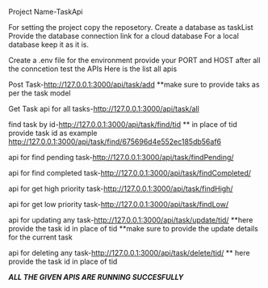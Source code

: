 Project Name-TaskApi

For setting the project copy the reposetory.
Create a database as taskList
Provide the database connection link for a cloud database
For a local database keep it as it is.

Create a .env file for the environment provide your PORT and HOST
after all the conncetion test the APIs
Here is the list all apis

Post Task-http://127.0.0.1:3000/api/task/add
**make sure to provide taks as per the task model

Get Task 
api for all tasks-http://127.0.0.1:3000/api/task/all

find task by id-http://127.0.0.1:3000/api/task/find/tid
** in place of tid provide task id
as example http://127.0.0.1:3000/api/task/find/675696d4e552ec185db56af6

api for find pending task-http://127.0.0.1:3000/api/task/findPending/

api for find completed task-http://127.0.0.1:3000/api/task/findCompleted/

api for get high priority task-http://127.0.0.1:3000/api/task/findHigh/

api for get low priority task-http://127.0.0.1:3000/api/task/findLow/

api for updating any task-http://127.0.0.1:3000/api/task/update/tid/
**here provide the task id in place of tid
**make sure to provide the update details for the current task

api for deleting any task-http://127.0.0.1:3000/api/task/delete/tid/
** here provide the task id in place of tid

***ALL THE GIVEN APIS ARE RUNNING SUCCESFULLY***
